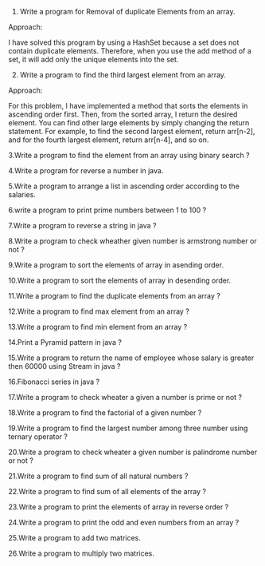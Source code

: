1. Write a program for Removal of duplicate Elements from an array.

Approach:

I have solved this program by using a HashSet because a set does not contain duplicate elements. 
Therefore, when you use the add method of a set, it will add only the unique elements into the set.

2. Write a program to find the third largest element from an array.

Approach:

For this problem, I have implemented a method that sorts the elements in ascending order first. Then, from the sorted array, I return the desired element. You can find other large elements by simply changing the return statement. For example, to find the second largest element, return arr[n-2], and for the fourth largest element, return arr[n-4], and so on.

3.Write a program to find the element from an array using binary search ?

4.Write a program for reverse a number in java.

5.Write a program to arrange a list in ascending order according to the salaries.

6.write a program to print prime numbers between 1 to 100 ?

7.Write a program to reverse a string in java ?

8.Write a program to check wheather given number is armstrong number or not ?

9.Write a program to sort the elements of array in asending order.

10.Write a program to sort the elements of array in desending order.

11.Write a program to find the duplicate elements from an array ?

12.Write a program to find max element from an array ?

13.Write a program to find min element from an array ?

14.Print a Pyramid pattern in java ?

15.Write a program to return the name of employee whose salary is greater then 60000 using Stream in java ?

16.Fibonacci series in java ?

17.Write a program to check wheater a given a number is prime or not ?

18.Write a program to find the factorial of a given number ?

19.Write a program to find the largest number among three number using ternary operator ?

20.Write a program to check wheater a given number is palindrome number or not ?

21.Write a program to find sum of all natural numbers ?

22.Write a program to find sum of all elements of the array ?

23.Write a program to print the elements of array in reverse order ?

24.Write a program to print the odd and even numbers from an array ?

25.Write a program to add two matrices.

26.Write a program to multiply two matrices.

